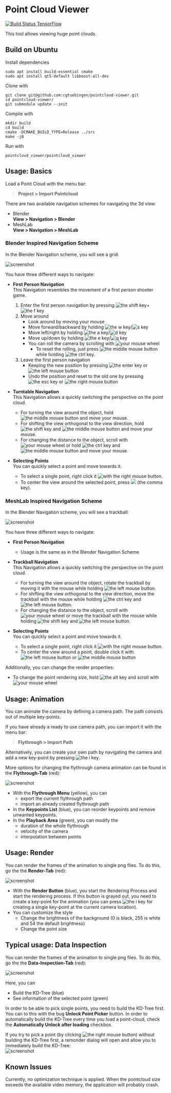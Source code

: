 # Point Cloud Viewer

[![Build Status TensorFlow](https://ci.patwie.com/api/badges/cgtuebingen/pointcloud-viewer/status.svg)](http://ci.patwie.com/cgtuebingen/pointcloud-viewer)

This tool allows viewing huge point clouds.

## Build on Ubuntu

Install dependencies

    sudo apt install build-essential cmake
    sudo apt install qt5-default libboost-all-dev

Clone with

    git clone git@github.com:cgtuebingen/pointcloud-viewer.git
    cd pointcloud-viewer/
    git submodule update --init

Compile with

    mkdir build
    cd build
    cmake -DCMAKE_BUILD_TYPE=Release ../src
    make -j8

Run with

    pointcloud_viewer/pointcloud_viewer

## Usage: Basics

Load a Point Cloud with the menu bar:

> **Project > Import Pointcloud**

There are two available navigation schemes for navigating the 3d view:

- Blender  
    **View > Navigation > Blender**
- MeshLab  
    **View > Navigation > MeshLab**

### Blender Inspired Navigation Scheme

In the Blender Navigation scheme, you will see a grid:

![screenshot](doc/images/navigation_blender_grid.png)

You have three different ways to navigate:

- **First Person Navigation**  
    This Navigation resembles the movement of a first person shooter game.

    1. Enter the first person navigation by pressing ![the shift key](doc/images/key_shift.svg)+![the f key](doc/images/key_f.svg)
    2. Move around
        - Look around by moving your mouse
        - Move forward/backward by holding ![the w key](doc/images/key_w.svg)/![s key](doc/images/key_s.svg)
        - Move left/right by holding ![the a key](doc/images/key_a.svg)/![d key](doc/images/key_d.svg)
        - Move up/down by holding ![the e key](doc/images/key_e.svg)/![q key](doc/images/key_q.svg)
        - You can roll the camera by scrolling with ![your mouse wheel](doc/images/button_middle.svg)
            - To reset the rolling, just press ![the middle mouse button](doc/images/button_middle.svg) while holding ![the ctrl key](doc/images/key_ctrl.svg).
    3. Leave the first person navigation
        - Keeping the new position by pressing ![the enter key](doc/images/key_enter.svg) or ![the left mouse button](doc/images/button_left.svg)
        - Undo the position and reset to the old one by pressing ![the esc key](doc/images/key_esc.svg) or ![the right mouse button](doc/images/button_right.svg)
- **Turntable Navigation**  
    This Navigation allows a quickly switching the perspective on the point cloud.

    - For turning the view around the object, hold ![the middle mouse button](doc/images/button_middle.svg) and move your mouse.
    - For shifting the view orthogonal to the view direction, hold ![the shift key](doc/images/key_shift.svg) and ![the middle mouse button](doc/images/button_middle.svg) and move your mouse.
    - For changing the distance to the object, scroll with ![your mouse wheel](doc/images/button_middle.svg) or hold ![the ctrl key](doc/images/key_ctrl.svg) and ![the middle mouse button](doc/images/button_middle.svg) and move your mouse.
- **Selecting Points**  
    You can quickly select a point and move towards it.

    - To select a single point, right click it ![with the right mouse button](doc/images/button_right.svg).
    - To center the view around the selected point, press ![](doc/images/key_comma.svg) (the comma key).

### MeshLab Inspired Navigation Scheme

In the Blender Navigation scheme, you will see a trackball:

![screenshot](doc/images/navigation_meshlab_trackball.png)

You have three different ways to navigate:

- **First Person Navigation**  
    - Usage is the same as in the Blender Navigation Scheme
- **Trackball Navigation**  
    This Navigation allows a quickly switching the perspective on the point cloud.

    - For turning the view around the object, rotate the trackball by moving it with the mouse while holding ![the left mouse button](doc/images/button_left.svg).
    - For shifting the view orthogonal to the view direction, move the trackball with the mouse while holding ![the ctrl key](doc/images/key_ctrl.svg) and ![the left mouse button](doc/images/button_left.svg).
    - For changing the distance to the object, scroll with ![your mouse wheel](doc/images/button_middle.svg) or move the trackball with the mouse while holding ![the shift key](doc/images/key_shift.svg) and ![the left mouse button](doc/images/button_left.svg).
- **Selecting Points**  
    You can quickly select a point and move towards it.

    - To select a single point, right click it ![with the right mouse button](doc/images/button_right.svg).
    - To center the view around a point, double click it with ![the left mouse button](doc/images/button_left.svg) or ![the middle mouse button](doc/images/button_middle.svg)

Additionally, you can change the render properties:

- To change the point rendering size, hold ![the alt key](doc/images/key_alt.svg) and scroll with ![your mouse wheel](doc/images/button_middle.svg)


## Usage: Animation

You can animate the camera by defining a camera path.
The path consists out of multiple key-points.

If you have already a ready to use camera path, you can import it with the menu bar:  

> **Flythrough > Import Path**

Alternatively, you can create your own path by navigating the camera and add a new key-point by pressing ![the i key](doc/images/key_i.svg).

More options for changing the flythrough camera animation can be found in the **Flythrough-Tab** (red):

![screenshot](doc/images/tab_flythrough_overview.png)

- With the **Flythrough Menu** (yellow), you can
    - export the current flythrough path
    - import an already created flythrough path
- In the **Keypoints List** (blue), you can reorder keypoints and remove unwanted keypoints.
- In the **Playback Area** (green), you can modify the
    - duration of the whole flythrough
    - velocity of the camera
    - interpolation between points

## Usage: Render

You can render the frames of the animation to single png files. To do this, go the the **Render-Tab** (red):

![screenshot](doc/images/tab_render.png)

- With the **Render Button** (blue), you start the Rendering Process and start the rendering process. If this button is grayed out, you need to create a key-point for the animation (you can press ![the i key](doc/images/key_i.svg) for creating a single key-point at the current camera location).
- You can customize the style
  - Change the brightness of the background (0 is black, 255 is white and 54 the default brightness)
  - Change the point size



## Typical usage: Data Inspection

You can render the frames of the animation to single png files. To do this, go the the **Data-Inspection-Tab** (red):

![screenshot](doc/images/tab_data_inspection.png)

Here, you can

- Build the KD-Tree (blue)
- See information of the selected point (green)

In order to be able to pick single points, you need to build the KD-Tree first. You can to this with the bug **Unlock Point Picker** button. In order to automatically build the KD-Tree every time you load a point-cloud, check the **Automatically Unlock after loading** checkbox.

If you try to pick a point (by clicking ![the right mouse button](doc/images/button_right.svg)) without building the KD-Tree first, a remonder dialog will open and allow you to immediately build the KD-Tree:  
![screenshot](doc/images/dialog_build_kdtree_now.png)

## Known Issues

Currently, no optimization technique is applied. When the pointcloud size exceeds the available video memory, the application will probably crash.
